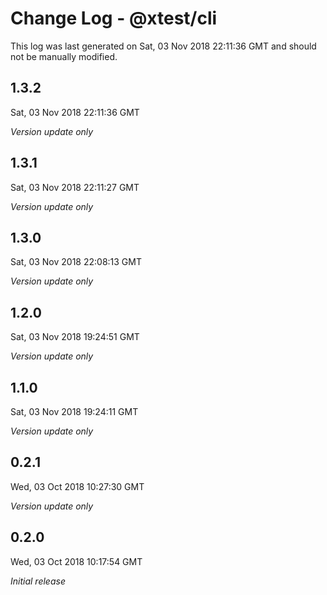 # Change Log - @xtest/cli

This log was last generated on Sat, 03 Nov 2018 22:11:36 GMT and should not be manually modified.

## 1.3.2
Sat, 03 Nov 2018 22:11:36 GMT

*Version update only*

## 1.3.1
Sat, 03 Nov 2018 22:11:27 GMT

*Version update only*

## 1.3.0
Sat, 03 Nov 2018 22:08:13 GMT

*Version update only*

## 1.2.0
Sat, 03 Nov 2018 19:24:51 GMT

*Version update only*

## 1.1.0
Sat, 03 Nov 2018 19:24:11 GMT

*Version update only*

## 0.2.1
Wed, 03 Oct 2018 10:27:30 GMT

*Version update only*

## 0.2.0
Wed, 03 Oct 2018 10:17:54 GMT

*Initial release*

